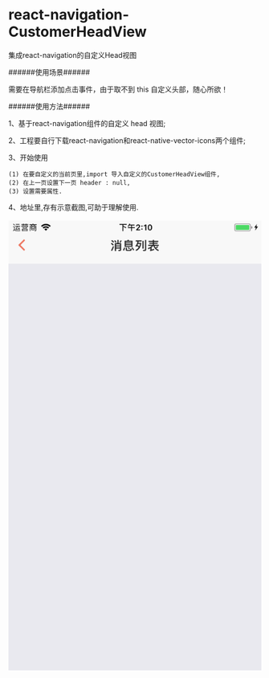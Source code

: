 # react-navigation-CustomerHeadView

  集成react-navigation的自定义Head视图

  ######使用场景######
  
  需要在导航栏添加点击事件，由于取不到 this 自定义头部，随心所欲！

  ######使用方法###### 

  1、基于react-navigation组件的自定义 head 视图; 

  2、工程要自行下载react-navigation和react-native-vector-icons两个组件;

  3、开始使用

    (1) 在要自定义的当前页里,import 导入自定义的CustomerHeadView组件, 
    (2) 在上一页设置下一页 header : null,                                
    (3) 设置需要属性.


  4、地址里,存有示意截图,可助于理解使用.<br>                                
  ![Image text](https://github.com/183959633/react-navigation-CustomerHeadView/raw/master/下一页.png)
